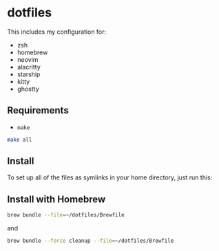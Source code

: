 # dotfiles

This includes my configuration for:
- zsh
- homebrew
- neovim
- alacritty
- starship
- kitty
- ghostty

## Requirements

- `make`

```bash
make all
```


## Install

To set up all of the files as symlinks in your home directory, just run this:

## Install with Homebrew

```bash
brew bundle --file=~/dotfiles/Brewfile
```

and

```bash
brew bundle --force cleanup --file=~/dotfiles/Brewfile
```

